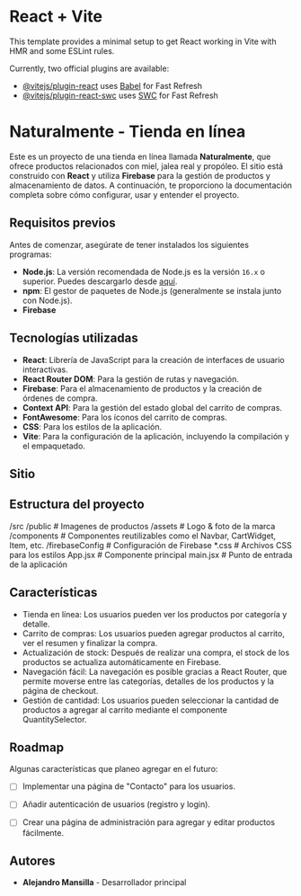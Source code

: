 # React + Vite

This template provides a minimal setup to get React working in Vite with HMR and some ESLint rules.

Currently, two official plugins are available:

- [@vitejs/plugin-react](https://github.com/vitejs/vite-plugin-react/blob/main/packages/plugin-react/README.md) uses [Babel](https://babeljs.io/) for Fast Refresh
- [@vitejs/plugin-react-swc](https://github.com/vitejs/vite-plugin-react-swc) uses [SWC](https://swc.rs/) for Fast Refresh

# Naturalmente - Tienda en línea

Este es un proyecto de una tienda en línea llamada **Naturalmente**, que ofrece productos relacionados con miel, jalea real y propóleo. El sitio está construido con **React** y utiliza **Firebase** para la gestión de productos y almacenamiento de datos. A continuación, te proporciono la documentación completa sobre cómo configurar, usar y entender el proyecto.

## Requisitos previos

Antes de comenzar, asegúrate de tener instalados los siguientes programas:

- **Node.js**: La versión recomendada de Node.js es la versión `16.x` o superior. Puedes descargarlo desde [aquí](https://nodejs.org/).
- **npm**: El gestor de paquetes de Node.js (generalmente se instala junto con Node.js).
- **Firebase**


## Tecnologías utilizadas

- **React**: Librería de JavaScript para la creación de interfaces de usuario interactivas.
- **React Router DOM**: Para la gestión de rutas y navegación.
- **Firebase**: Para el almacenamiento de productos y la creación de órdenes de compra.
- **Context API**: Para la gestión del estado global del carrito de compras.
- **FontAwesome**: Para los íconos del carrito de compras.
- **CSS**: Para los estilos de la aplicación.
- **Vite**: Para la configuración de la aplicación, incluyendo la compilación y el empaquetado.

## Sitio



## Estructura del proyecto
/src
/public            # Imagenes de productos
  /assets          # Logo & foto de la marca
  /components      # Componentes reutilizables como el Navbar, CartWidget, Item, etc.
  /firebaseConfig  # Configuración de Firebase
  *.css            # Archivos CSS para los estilos
  App.jsx          # Componente principal
  main.jsx         # Punto de entrada de la aplicación

## Características
- Tienda en línea: Los usuarios pueden ver los productos por categoría y detalle.
- Carrito de compras: Los usuarios pueden agregar productos al carrito, ver el resumen y finalizar la compra.
- Actualización de stock: Después de realizar una compra, el stock de los productos se actualiza automáticamente en Firebase.
- Navegación fácil: La navegación es posible gracias a React Router, que permite moverse entre las categorías, detalles de los productos y la página de checkout.
- Gestión de cantidad: Los usuarios pueden seleccionar la cantidad de productos a agregar al carrito mediante el componente QuantitySelector.

## Roadmap

Algunas características que planeo agregar en el futuro:

- [ ] Implementar una página de "Contacto" para los usuarios.
- [ ] Añadir autenticación de usuarios (registro y login).
- [ ] Crear una página de administración para agregar y editar productos fácilmente.


## Autores

- **Alejandro Mansilla** - Desarrollador principal



